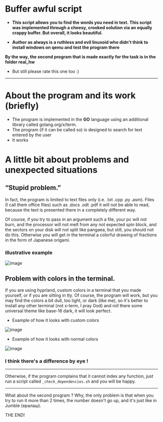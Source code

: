# Buffer awful script

- **This script allows you to find the words you need in text. This script was implemented through a cheesy, crooked solution via an equally crappy buffer. But overall, it looks beautiful.**

- **Author as always is a ruthless and evil linuxoid who didn't think to install windows on qemu and test the program there**
  

**By the way, the second program that is made exactly for the task is in the folder real_hw**

- But still please rate this one too :)
---

# About the program and its work (briefly)

- The program is implemented in the **GO** language using an additional library called golang.org/x/term.
- The program (if it can be called so) is designed to search for text entered by the user
- It works

# A little bit about problems and unexpected situations

## “Stupid problem.”

In fact, the program is limited to text files only (i.e. .txt .cpp .py .asm). Files (I call them office files) such as .docs .odt .pdf it will not be able to read, because the text is presented there in a completely different way.

Of course, if you try to pass in an argument such a file, your pc will not burn, and the processor will not melt from any not expected spin block, and the sectors on your disk will not split like pangaea, but still, you should not do this. Otherwise you will get in the terminal a colorful drawing of fractions in the form of Japanese origami.

### illustrative example


![image](https://github.com/user-attachments/assets/bb230f93-b0bc-492d-b769-453d8e0a674a)


## Problem with colors in the terminal.

If you are using hyprland, custom colors in a terminal that you made yourself, or if you are sitting in tty. Of course, the program will work, but you may find the colors a bit dull, too light, or dark (like me), so it's better to install any other terminal (not x-term, I pray God) and roll there some universal theme like base-16 dark, it will look perfect.

- Example of how it looks with custom colors


![image](https://github.com/user-attachments/assets/fc116063-7ff2-4f4b-8beb-fb0fc7fc3ed9)


- Example of how it looks with normal colors


![image](https://github.com/user-attachments/assets/6dc28487-0ef4-4cc0-9997-d1750aa0847f)

### I think there's a difference by eye !

---

Otherwise, if the program complains that it cannot index any function, just run a script called `_check_dependencies.sh` and you will be happy.

---

What about the second program ? Why, the only problem is that when you try to run it more than 2 times, the number doesn't go up, and it's just like in Jumble (ералаш).


THE END!
